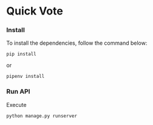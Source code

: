 # Quick Vote
 
### Install

To install the dependencies, follow the command below:

`pip install`

or

`pipenv install`

### Run API

Execute

`python manage.py runserver`
